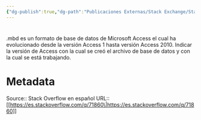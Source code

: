 ```yaml
---
{"dg-publish":true,"dg-path":"Publicaciones Externas/Stack Exchange/Stack Overflow en español/es.stackoverflow.com-71860.md","permalink":"/publicaciones-externas/stack-exchange/stack-overflow-en-espanol/es-stackoverflow-com-71860/","hide":true,"noteIcon":"\"0\"","created":"2024-04-03T12:49:10.679-06:00","updated":"2024-04-05T16:43:50.751-06:00"}
---
```


# 

.mbd es un formato de base de datos de Microsoft Access el cual ha evolucionado desde la versión Access 1 hasta versión Access 2010. Indicar la versión de Access con la cual se creó el archivo de base de datos y con la cual se está trabajando.

# Metadata
Source:: Stack Overflow en español
URL:: [[https://es.stackoverflow.com/q/71860\|https://es.stackoverflow.com/q/71860]]

